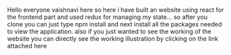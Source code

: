 Hello everyone vaishnavi here
so here i have built an website using react for the frontend part and used redux for managing my state...
so after you clone you can just type npm install and next install all the packages needed to view the application. 
also if you just wanted to see the working of the website you can directly see the working illustration by clicking on the link attached here 